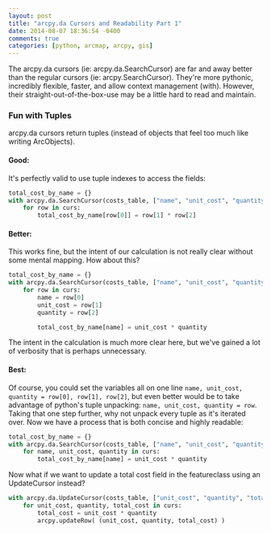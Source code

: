 ```yaml
---
layout: post
title: "arcpy.da Cursors and Readability Part 1"
date: 2014-08-07 18:36:54 -0400
comments: true
categories: [python, arcmap, arcpy, gis]
---
```


The arcpy.da cursors (ie: arcpy.da.SearchCursor) are far and away better than the regular cursors (ie: arcpy.SearchCursor).  They're more pythonic, incredibly flexible, faster, and allow context management (with).  However, their straight-out-of-the-box-use may be a little hard to read and maintain.

### Fun with Tuples

arcpy.da cursors return tuples (instead of objects that feel too much like writing ArcObjects).  

#### Good:

It's perfectly valid to use tuple indexes to access the fields:

```python
total_cost_by_name = {}
with arcpy.da.SearchCursor(costs_table, ["name", "unit_cost", "quantity"]) as curs:
    for row in curs:
        total_cost_by_name[row[0]] = row[1] * row[2]
```

#### Better:

This works fine, but the intent of our calculation is not really clear without some mental mapping.  How about this?
```python
total_cost_by_name = {}
with arcpy.da.SearchCursor(costs_table, ["name", "unit_cost", "quantity"]) as curs:
    for row in curs:
        name = row[0]
        unit_cost = row[1]
        quantity = row[2]

        total_cost_by_name[name] = unit_cost * quantity
```

The intent in the calculation is much more clear here, but we've gained a lot of verbosity that is perhaps unnecessary.  

#### Best:

Of course, you could set the variables all on one line `name, unit_cost, quantity = row[0], row[1], row[2]`, but even better would be to take advantage of python's tuple unpacking:  `name, unit_cost, quantity = row`.  Taking that one step further, why not unpack every tuple as it's iterated over.  Now we have a process that is both concise and highly readable:

```python
total_cost_by_name = {}
with arcpy.da.SearchCursor(costs_table, ["name", "unit_cost", "quantity"]) as curs:
    for name, unit_cost, quantity in curs:
        total_cost_by_name[name] = unit_cost * quantity
```

Now what if we want to update a total cost field in the featureclass using an UpdateCursor instead?

```python
with arcpy.da.UpdateCursor(costs_table, ["unit_cost", "quantity", "total_cost"]) as curs:
    for unit_cost, quantity, total_cost in curs:
        total_cost = unit_cost * quantity
        arcpy.updateRow( (unit_cost, quantity, total_cost) )
```